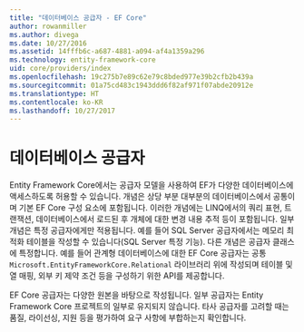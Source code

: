 ```yaml
---
title: "데이터베이스 공급자 - EF Core"
author: rowanmiller
ms.author: divega
ms.date: 10/27/2016
ms.assetid: 14fffb6c-a687-4881-a094-af4a1359a296
ms.technology: entity-framework-core
uid: core/providers/index
ms.openlocfilehash: 19c275b7e89c62e79c8bded977e39b2cfb2b439a
ms.sourcegitcommit: 01a75cd483c1943ddd6f82af971f07abde20912e
ms.translationtype: HT
ms.contentlocale: ko-KR
ms.lasthandoff: 10/27/2017
---
```

# <a name="database-providers"></a>데이터베이스 공급자

Entity Framework Core에서는 공급자 모델을 사용하여 EF가 다양한 데이터베이스에 액세스하도록 허용할 수 있습니다. 개념은 상당 부분 대부분의 데이터베이스에서 공통이며 기본 EF Core 구성 요소에 포함됩니다. 이러한 개념에는 LINQ에서의 쿼리 표현, 트랜잭션, 데이터베이스에서 로드된 후 개체에 대한 변경 내용 추적 등이 포함됩니다. 일부 개념은 특정 공급자에게만 적용됩니다. 예를 들어 SQL Server 공급자에서는 메모리 최적화 테이블을 작성할 수 있습니다(SQL Server 특정 기능). 다른 개념은 공급자 클래스에 특정합니다. 예를 들어 관계형 데이터베이스에 대한 EF Core 공급자는 공통 `Microsoft.EntityFrameworkCore.Relational` 라이브러리 위에 작성되며 테이블 및 열 매핑, 외부 키 제약 조건 등을 구성하기 위한 API를 제공합니다.

EF Core 공급자는 다양한 원본을 바탕으로 작성됩니다. 일부 공급자는 Entity Framework Core 프로젝트의 일부로 유지되지 않습니다. 타사 공급자를 고려할 때는 품질, 라이선싱, 지원 등을 평가하여 요구 사항에 부합하는지 확인합니다.
